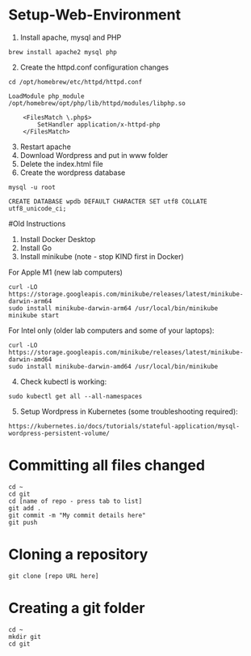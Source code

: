 # Setup-Web-Environment
1. Install apache, mysql and PHP
```
brew install apache2 mysql php
```
2. Create the httpd.conf configuration changes
```
cd /opt/homebrew/etc/httpd/httpd.conf
```

```
LoadModule php_module /opt/homebrew/opt/php/lib/httpd/modules/libphp.so

    <FilesMatch \.php$>
        SetHandler application/x-httpd-php
    </FilesMatch>
```
3. Restart apache
4. Download Wordpress and put in www folder
5. Delete the index.html file
6. Create the wordpress database
```
mysql -u root
```

```
CREATE DATABASE wpdb DEFAULT CHARACTER SET utf8 COLLATE utf8_unicode_ci;
```

#Old Instructions
1. Install Docker Desktop
2. Install Go
3. Install minikube (note - stop KIND first in Docker)

For Apple M1 (new lab computers)
```
curl -LO https://storage.googleapis.com/minikube/releases/latest/minikube-darwin-arm64
sudo install minikube-darwin-arm64 /usr/local/bin/minikube
minikube start
```
For Intel only (older lab computers and some of your laptops):
```
curl -LO https://storage.googleapis.com/minikube/releases/latest/minikube-darwin-amd64
sudo install minikube-darwin-amd64 /usr/local/bin/minikube
```
4. Check kubectl is working:
```
sudo kubectl get all --all-namespaces
```
5. Setup Wordpress in Kubernetes (some troubleshooting required):
```
https://kubernetes.io/docs/tutorials/stateful-application/mysql-wordpress-persistent-volume/
```

# Committing all files changed
```
cd ~
cd git
cd [name of repo - press tab to list]
git add .
git commit -m "My commit details here"
git push
```
# Cloning a repository
```
git clone [repo URL here]
```
# Creating a git folder
```
cd ~
mkdir git
cd git
```
